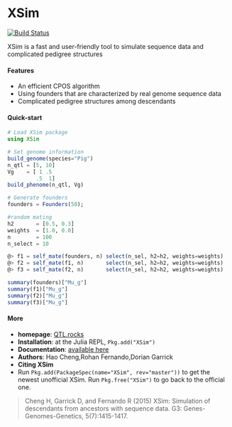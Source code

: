 # XSim

[![Build Status](https://travis-ci.org/reworkhow/XSim.jl.svg?branch=master)](https://travis-ci.org/reworkhow/XSim.jl)

XSim is a fast and user-friendly tool to simulate sequence data and complicated pedigree structures

#### Features

* An efficient CPOS algorithm
* Using founders that are characterized by real genome sequence data
* Complicated pedigree structures among descendants

#### Quick-start

```Julia
# Load XSim package
using XSim

# Set genome information
build_genome(species="Pig")
n_qtl = [5, 10]
Vg    = [ 1 .5
         .5  1]
build_phenome(n_qtl, Vg)

# Generate founders
founders = Founders(50);

#random mating
h2       = [0.5, 0.3]
weights  = [1.0, 0.0]
n        = 100
n_select = 10

@> f1 = self_mate(founders, n) select(n_sel, h2=h2, weights=weights)
@> f2 = self_mate(f1, n)       select(n_sel, h2=h2, weights=weights)
@> f3 = self_mate(f2, n)       select(n_sel, h2=h2, weights=weights)

summary(founders)["Mu_g"]
summary(f1)["Mu_g"]
summary(f2)["Mu_g"]
summary(f3)["Mu_g"]

```


#### More

* **homepage**: [QTL.rocks](http://QTL.rocks)
* **Installation**: at the Julia REPL, `Pkg.add("XSim")`
* **Documentation**: [available here](https://github.com/reworkhow/XSim.jl/wiki)
* **Authors**: Hao Cheng,Rohan Fernando,Dorian Garrick
* **Citing XSim** 
* Run `Pkg.add(PackageSpec(name="XSim", rev="master"))` to get the newest unofficial XSim. Run `Pkg.free("XSim")` to go back to the official one.

>Cheng H, Garrick D, and Fernando R (2015) XSim: Simulation of descendants from ancestors with sequence data. G3: Genes-Genomes-Genetics, 5(7):1415-1417.
